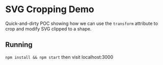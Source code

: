 # SVG Cropping Demo

Quick-and-dirty POC showing how we can use the `transform` attribute to crop and modify SVG clipped to a shape.

## Running
`npm install && npm start` then visit localhost:3000